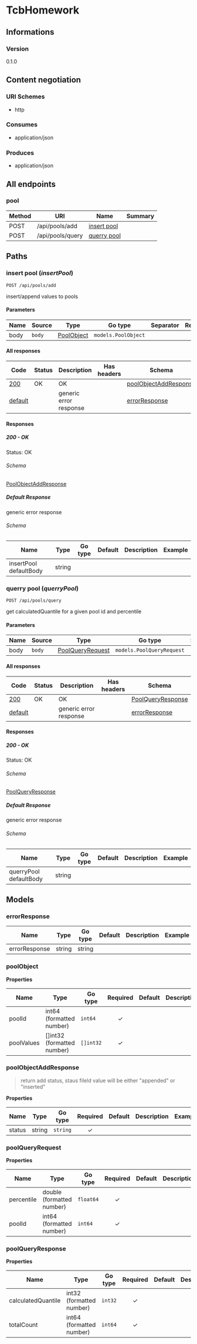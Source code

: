 # TcbHomework

## Informations

### Version

0.1.0

## Content negotiation

### URI Schemes

- http

### Consumes

- application/json

### Produces

- application/json

## All endpoints

### pool

| Method | URI              | Name                        | Summary |
| ------ | ---------------- | --------------------------- | ------- |
| POST   | /api/pools/add   | [insert pool](#insert-pool) |         |
| POST   | /api/pools/query | [querry pool](#querry-pool) |         |

## Paths

### <span id="insert-pool"></span> insert pool (_insertPool_)

```
POST /api/pools/add
```

insert/append values to pools

#### Parameters

| Name | Source | Type                       | Go type             | Separator | Required | Default | Description |
| ---- | ------ | -------------------------- | ------------------- | --------- | :------: | ------- | ----------- |
| body | `body` | [PoolObject](#pool-object) | `models.PoolObject` |           |          |         |             |

#### All responses

| Code                            | Status | Description            | Has headers | Schema                                             |
| ------------------------------- | ------ | ---------------------- | :---------: | -------------------------------------------------- |
| [200](#insert-pool-200)         | OK     | OK                     |             | [poolObjectAddResponse](#pool-object-add-response) |
| [default](#insert-pool-default) |        | generic error response |             | [errorResponse](#error-response)                   |

#### Responses

##### <span id="insert-pool-200"></span> 200 - OK

Status: OK

###### <span id="insert-pool-200-schema"></span> Schema

[PoolObjectAddResponse](#pool-object-add-response)

##### <span id="insert-pool-default"></span> Default Response

generic error response

###### <span id="insert-pool-default-schema"></span> Schema

| Name                   | Type   | Go type | Default | Description | Example |
| ---------------------- | ------ | ------- | ------- | ----------- | ------- |
| insertPool defaultBody | string |         |         |             |         |

### <span id="querry-pool"></span> querry pool (_querryPool_)

```
POST /api/pools/query
```

get calculatedQuantile for a given pool id and percentile

#### Parameters

| Name | Source | Type                                    | Go type                   | Separator | Required | Default | Description |
| ---- | ------ | --------------------------------------- | ------------------------- | --------- | :------: | ------- | ----------- |
| body | `body` | [PoolQueryRequest](#pool-query-request) | `models.PoolQueryRequest` |           |          |         |             |

#### All responses

| Code                            | Status | Description            | Has headers | Schema                                    |
| ------------------------------- | ------ | ---------------------- | :---------: | ----------------------------------------- |
| [200](#querry-pool-200)         | OK     | OK                     |             | [PoolQueryResponse](#pool-query-response) |
| [default](#querry-pool-default) |        | generic error response |             | [errorResponse](#error-response)          |

#### Responses

##### <span id="querry-pool-200"></span> 200 - OK

Status: OK

###### <span id="querry-pool-200-schema"></span> Schema

[PoolQueryResponse](#pool-query-response)

##### <span id="querry-pool-default"></span> Default Response

generic error response

###### <span id="querry-pool-default-schema"></span> Schema

| Name                   | Type   | Go type | Default | Description | Example |
| ---------------------- | ------ | ------- | ------- | ----------- | ------- |
| querryPool defaultBody | string |         |         |             |         |

## Models

### <span id="error-response"></span> errorResponse

| Name          | Type   | Go type | Default | Description | Example |
| ------------- | ------ | ------- | ------- | ----------- | ------- |
| errorResponse | string | string  |         |             |         |

### <span id="pool-object"></span> poolObject

**Properties**

| Name       | Type                       | Go type   | Required | Default | Description | Example |
| ---------- | -------------------------- | --------- | :------: | ------- | ----------- | ------- |
| poolId     | int64 (formatted number)   | `int64`   |    ✓     |         |             |         |
| poolValues | []int32 (formatted number) | `[]int32` |    ✓     |         |             |         |

### <span id="pool-object-add-response"></span> poolObjectAddResponse

> return add status, staus fileld value will be either "appended" or "inserted"

**Properties**

| Name   | Type   | Go type  | Required | Default | Description | Example |
| ------ | ------ | -------- | :------: | ------- | ----------- | ------- |
| status | string | `string` |    ✓     |         |             |         |

### <span id="pool-query-request"></span> poolQueryRequest

**Properties**

| Name       | Type                      | Go type   | Required | Default | Description | Example |
| ---------- | ------------------------- | --------- | :------: | ------- | ----------- | ------- |
| percentile | double (formatted number) | `float64` |    ✓     |         |             |         |
| poolId     | int64 (formatted number)  | `int64`   |    ✓     |         |             |         |

### <span id="pool-query-response"></span> poolQueryResponse

**Properties**

| Name               | Type                     | Go type | Required | Default | Description | Example |
| ------------------ | ------------------------ | ------- | :------: | ------- | ----------- | ------- |
| calculatedQuantile | int32 (formatted number) | `int32` |    ✓     |         |             |         |
| totalCount         | int64 (formatted number) | `int64` |    ✓     |         |             |         |
